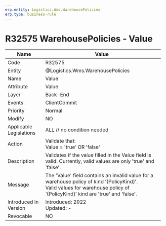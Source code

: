 ```yaml
---
erp.entity: Logistics.Wms.WarehousePolicies
erp.type: business-rule
---
```

# R32575 WarehousePolicies - Value

| Name | Value |
| ---- | ----- |
| Code | R32575 |
| Entity | @Logistics.Wms.WarehousePolicies |
| Name | Value |
| Attribute | Value |
| Layer | Back-End                                        |
| Events | ClientCommit |
| Priority | Normal |
| Modify | NO |
| Applicable Legislations | ALL // no condition needed |
| Action | Validate that: <br/> Value = 'true' OR 'false' |
| Description | Validates if the value filled in the Value field is valid. Currently, valid values are only 'true' and 'false'. |
| Message |The 'Value' field contains an invalid value for a warehouse policy of kind '{PolicyKind}'. <br/> Valid values for warehouse policy of '{PolicyKind}' kind are 'true' and 'false'.|
| Introduced In Version | Introduced: 2022<br>Updated: - |
| Revocable | NO |

